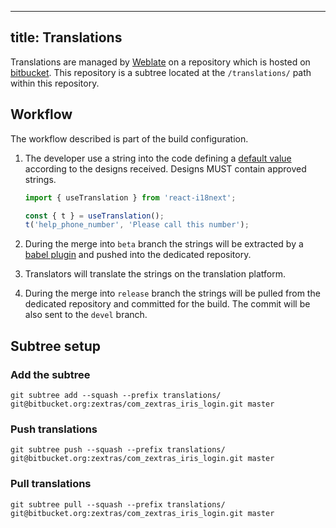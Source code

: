 <!--
SPDX-FileCopyrightText: 2022 Zextras <https://www.zextras.com>

SPDX-License-Identifier: CC0-1.0
-->

---
title: Translations
---

Translations are managed by [Weblate][2] on a repository which is hosted on [bitbucket][1]. This repository is
a subtree located at the `/translations/` path within this repository.

## Workflow
The workflow described is part of the build configuration.

1. The developer use a string into the code defining a [default value][3] according to the designs received.
Designs MUST contain approved strings.
    ```js
   import { useTranslation } from 'react-i18next';
   
   const { t } = useTranslation();
   t('help_phone_number', 'Please call this number');
   ```

1. During the merge into `beta` branch the strings will be extracted by a [babel plugin][4] and pushed into the
dedicated repository.

1. Translators will translate the strings on the translation platform.

1. During the merge into `release` branch the strings will be pulled from the dedicated repository and committed
for the build. The commit will be also sent to the `devel` branch.

## Subtree setup
### Add the subtree
```shell script
git subtree add --squash --prefix translations/ git@bitbucket.org:zextras/com_zextras_iris_login.git master
```
### Push translations
```shell script
git subtree push --squash --prefix translations/ git@bitbucket.org:zextras/com_zextras_iris_login.git master
```
### Pull translations
```shell script
git subtree pull --squash --prefix translations/ git@bitbucket.org:zextras/com_zextras_iris_login.git master
```

[1]: https://bitbucket.org/zextras/com_zextras_iris_login`
[2]: https://translate.zextras.tools/projects/iris-mail/com_zextras_iris_login/
[3]: https://www.i18next.com/translation-function/essentials#passing-a-default-value
[4]: https://github.com/gilbsgilbs/babel-plugin-i18next-extract
